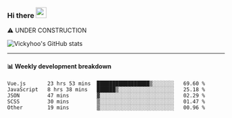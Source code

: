 ### Hi there <a href="https://www.gautamkrishnar.com/"><img src="https://media.giphy.com/media/hvRJCLFzcasrR4ia7z/giphy.gif" width="25px"></a>
⚠️ UNDER CONSTRUCTION

![Vickyhoo's GitHub stats](https://github-readme-stats.vercel.app/api?username=vickyhoo&theme=react&show_icons=true)

---

#### :bar_chart: Weekly development breakdown

<!--START_SECTION:waka-->
```text
Vue.js       23 hrs 53 mins  █████████████████▒░░░░░░░   69.60 % 
JavaScript   8 hrs 38 mins   ██████▒░░░░░░░░░░░░░░░░░░   25.18 % 
JSON         47 mins         ▓░░░░░░░░░░░░░░░░░░░░░░░░   02.29 % 
SCSS         30 mins         ▒░░░░░░░░░░░░░░░░░░░░░░░░   01.47 % 
Other        19 mins         ▒░░░░░░░░░░░░░░░░░░░░░░░░   00.96 % 
```
<!--END_SECTION:waka-->


<!--
**vickyhoo/vickyhoo** is a ✨ _special_ ✨ repository because its `README.md` (this file) appears on your GitHub profile.

Here are some ideas to get you started:

- 🔭 I’m currently working on ...
- 🌱 I’m currently learning ...
- 👯 I’m looking to collaborate on ...
- 🤔 I’m looking for help with ...
- 💬 Ask me about ...
- 📫 How to reach me: ...
- 😄 Pronouns: ...
- ⚡ Fun fact: ...
-->
